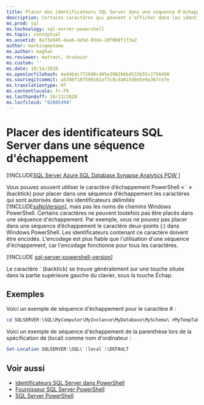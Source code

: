 ```yaml
---
title: Placer des identificateurs SQL Server dans une séquence d'échappement
description: Certains caractères qui peuvent s’afficher dans les identificateurs délimités de SQL Server ne sont pas pris en charge dans les chemins Windows PowerShell. Découvrez comment certaines d’entre elles peuvent être placées dans une séquence d’échappement avec le caractère de cycle arrière.
ms.prod: sql
ms.technology: sql-server-powershell
ms.topic: conceptual
ms.assetid: 8a73e945-daa6-4e5d-93da-10f000f1f3a2
author: markingmyname
ms.author: maghan
ms.reviewer: matteot, drskwier
ms.custom: ''
ms.date: 10/14/2020
ms.openlocfilehash: 4ad4bdc7720d0c405e3982b6b4533b55c2756490
ms.sourcegitcommit: a5398f107599102af7c8cda815d8e5e9a367ce7e
ms.translationtype: HT
ms.contentlocale: fr-FR
ms.lasthandoff: 10/13/2020
ms.locfileid: "92005494"
---
```

# <a name="escape-sql-server-identifiers"></a>Placer des identificateurs SQL Server dans une séquence d'échappement

[!INCLUDE[SQL Server Azure SQL Database Synapse Analytics PDW ](../includes/applies-to-version/sql-asdb-asdbmi-asa-pdw.md)]

Vous pouvez souvent utiliser le caractère d’échappement PowerShell « ` » (backtick) pour placer dans une séquence d’échappement les caractères qui sont autorisés dans les identificateurs délimités [!INCLUDE[ssNoVersion](../includes/ssnoversion-md.md)], mais pas les noms de chemins Windows PowerShell. Certains caractères ne peuvent toutefois pas être placés dans une séquence d'échappement. Par exemple, vous ne pouvez pas placer dans une séquence d’échappement le caractère deux-points (:) dans Windows PowerShell. Les identificateurs contenant ce caractère doivent être encodés. L'encodage est plus fiable que l'utilisation d'une séquence d'échappement, car l'encodage fonctionne pour tous les caractères.  

[!INCLUDE [sql-server-powershell-version](../includes/sql-server-powershell-version.md)]

Le caractère ` (backtick) se trouve généralement sur une touche située dans la partie supérieure gauche du clavier, sous la touche Échap.  

## <a name="examples"></a>Exemples

Voici un exemple de séquence d'échappement pour le caractère # :  

```powershell
cd SQLSERVER:\SQL\MyComputer\MyInstance\MyDatabase\MySchema\`#MyTempTable  
```

Voici un exemple de séquence d'échappement de la parenthèse lors de la spécification de (local) comme nom d'ordinateur :  

```powershell
Set-Location SQLSERVER:\SQL\`(local`)\DEFAULT  
```

## <a name="see-also"></a>Voir aussi

- [Identificateurs SQL Server dans PowerShell](sql-server-identifiers-in-powershell.md)
- [Fournisseur SQL Server PowerShell](sql-server-powershell-provider.md)
- [SQL Server PowerShell](sql-server-powershell.md)